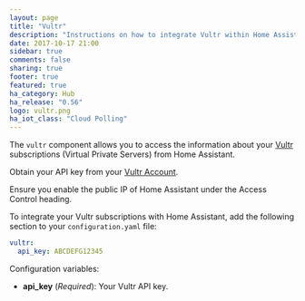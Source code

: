 ```yaml
---
layout: page
title: "Vultr"
description: "Instructions on how to integrate Vultr within Home Assistant."
date: 2017-10-17 21:00
sidebar: true
comments: false
sharing: true
footer: true
featured: true
ha_category: Hub
ha_release: "0.56"
logo: vultr.png
ha_iot_class: "Cloud Polling"
---
```



The `vultr` component allows you to access the information about your [Vultr](https://www.vultr.com) subscriptions (Virtual Private Servers) from Home Assistant.

Obtain your API key from your [Vultr Account](https://my.vultr.com/settings/#settingsapi).

<p class='note'>
Ensure you enable the public IP of Home Assistant under the Access Control heading.
</p>

To integrate your Vultr subscriptions with Home Assistant, add the following section to your `configuration.yaml` file:

```yaml
vultr:
  api_key: ABCDEFG12345
```

Configuration variables:

- **api_key** (*Required*): Your Vultr API key.
